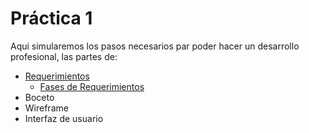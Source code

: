 # Práctica 1
Aqui simularemos los pasos necesarios par poder hacer un desarrollo profesional, las partes de:

* [Requerimientos](/Requerimientos/README.md)
  * [Fases de Requerimientos](https://1drv.ms/p/s!AoBVO6v6zSGpgfwLtOUPeXhrGYcd-g?e=h9lTDA "Power Point")
* Boceto
* Wireframe
* Interfaz de usuario

